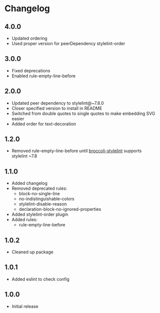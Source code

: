 # Changelog

## 4.0.0

- Updated ordering
- Used proper version for peerDependency stylelint-order


## 3.0.0

- Fixed deprecations
- Enabled rule-empty-line-before


## 2.0.0

- Updated peer dependency to stylelint@~7.8.0
- Closer specified version to install in README
- Switched from double quotes to single quotes to make embedding SVG easier
- Added order for text-decoration


## 1.2.0

- Removed rule-empty-line-before until [broccoli-stylelint](https://github.com/billybonks/broccoli-stylelint)
  supports stylelint ~7.8


## 1.1.0

- Added changelog
- Removed deprecated rules:
	- block-no-single-line
	- no-indistinguishable-colors
	- stylelint-disable-reason
	- declaration-block-no-ignored-properties
- Added stylelint-order plugin
- Added rules:
	- rule-empty-line-before


## 1.0.2

- Cleaned up package


## 1.0.1

- Added eslint to check config


## 1.0.0 

- Initial release
